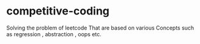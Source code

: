 # competitive-coding
Solving the problem of leetcode That are based on various Concepts such as regression , abstraction , oops etc.
